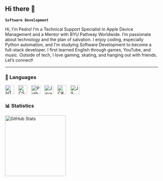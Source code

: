 ## Hi there 👋

<!--
**pdmoura/pdmoura** is a ✨ _special_ ✨ repository because its `README.md` (this file) appears on your GitHub profile.

Here are some ideas to get you started:

- 🔭 I’m currently working on ...
- 🌱 I’m currently learning ...
- 👯 I’m looking to collaborate on ...
- 🤔 I’m looking for help with ...
- 💬 Ask me about ...
- 📫 How to reach me: ...
- 😄 Pronouns: ...
- ⚡ Fun fact: ...
-->

**`Software Development`**

Hi, I’m Pedro! I’m a Technical Support Specialist in Apple Device Management and a Mentor with BYU Pathway Worldwide. I’m passionate about technology and the plan of salvation. I enjoy coding, especially Python automation, and I'm studying Software Development to become a full-stack developer. I first learned English through games, YouTube, and music. Outside of tech, I love gaming, skating, and hanging out with friends. Let’s connect!

---
### 🤖 Languages
<img 
    align="left" 
    alt="HTML"
    title="HTML" 
    width="30px" 
    style="padding-right: 10px;" 
    src="https://cdn.jsdelivr.net/gh/devicons/devicon@latest/icons/html5/html5-original.svg" 
/>
<img 
    align="left" 
    alt="CSS" 
    title="CSS"
    width="30px" 
    style="padding-right: 10px;" 
    src="https://cdn.jsdelivr.net/gh/devicons/devicon@latest/icons/css3/css3-original.svg" 
/>

<img 
    align="left" 
    alt="Python" 
    title="Python"
    width="30px" 
    style="padding-right: 10px;" 
    src="https://cdn.jsdelivr.net/gh/devicons/devicon@latest/icons/python/python-original.svg" 
/>

<img 
    align="left" 
    alt="Java" 
    title="Java"
    width="30px" 
    style="padding-right: 10px;"    
    src="https://cdn.jsdelivr.net/gh/devicons/devicon@latest/icons/java/java-original.svg" />

<img 
    align="left" 
    alt="C#" 
    title="C#"
    width="30px" 
    style="padding-right: 10px;" 
    src="https://cdn.jsdelivr.net/gh/devicons/devicon@latest/icons/csharp/csharp-original.svg" />
    
  <img  
    align="left" 
    alt="JS" 
    title="JS"
    width="30px" 
    style="padding-right: 10px;" 
    src="https://cdn.jsdelivr.net/gh/devicons/devicon@latest/icons/javascript/javascript-original.svg" />

<br/>
<br/>

### 📊 Statistics

<img 
      align="left" 
      alt="GitHub Stats" 
      height="200" 
      src="https://github-readme-stats.vercel.app/api/top-langs/?username=pdmoura&theme=tokyonight&layout=compact&custom_title=Tecnologias&langs_count=9" 
  />

</p>

